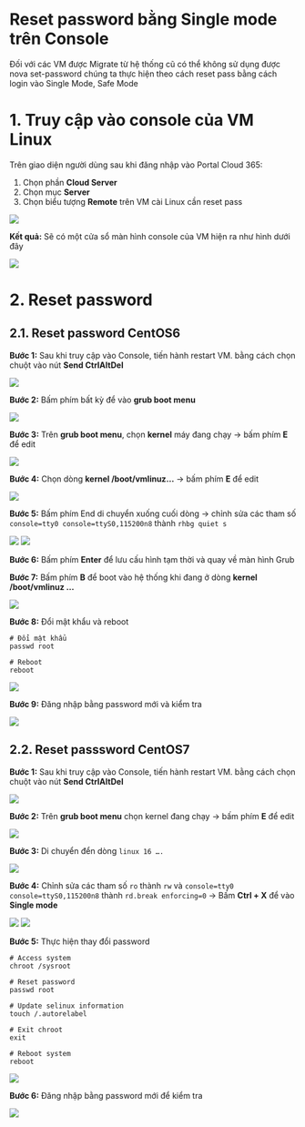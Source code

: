 # Reset password bằng Single mode trên Console 

Đối với các VM được Migrate từ hệ thống cũ có thể không sử dụng được nova set-password chúng ta thực hiện theo cách reset pass bằng cách login vào Single Mode, Safe Mode

# 1. Truy cập vào console của VM Linux
Trên giao diện người dùng sau khi đăng nhập vào Portal Cloud 365:

1. Chọn phần **Cloud Server**
2. Chọn mục **Server**
3. Chọn biểu tượng **Remote** trên VM cài Linux cần reset pass

<img src="https://i.imgur.com/IOjj7Bp.png">

**Kết quả:** Sẽ có một cửa sổ màn hình console của VM hiện ra như hình dưới đây

<img src="..\images\Screenshot_33.png">


# 2. Reset password
## 2.1. Reset password CentOS6
**Bước 1:** Sau khi truy cập vào Console, tiến hành restart VM. bằng cách chọn chuột vào nút **Send CtrlAltDel**

<img src="..\images\Screenshot_34.png">

**Bước 2:** Bấm phím bất kỳ để vào **grub boot menu**

<img src="..\images\Screenshot_35.png">

**Bước 3:** Trên **grub boot menu**, chọn **kernel** máy đang chạy → bấm phím **E** để edit

<img src="..\images\Screenshot_37.png">

**Bước 4:** Chọn dòng  **kernel /boot/vmlinuz…** → bấm phím **E** để edit 

<img src="..\images\Screenshot_38.png">

**Bước 5:** Bấm phím End di chuyển xuống cuối dòng → chỉnh sửa các tham số `console=tty0 console=ttyS0,115200n8` thành `rhbg quiet s`

<img src="..\images\Screenshot_39.png">

<img src="..\images\Screenshot_40.png">

**Bước 6:** Bấm phím **Enter** để lưu cấu hình tạm thời và quay về màn hình Grub

**Bước 7:** Bấm phím **B** để boot vào hệ thống khi đang ở dòng **kernel /boot/vmlinuz …**

<img src="..\images\Screenshot_41.png">

**Bước 8:** Đổi mật khẩu và reboot
```
# Đổi mật khẩu
passwd root

# Reboot
reboot
```

<img src="..\images\Screenshot_42.png">

**Bước 9:** Đăng nhập bằng password mới và kiểm tra

<img src="..\images\Screenshot_43.png">

## 2.2. Reset passsword CentOS7
**Bước 1:** Sau khi truy cập vào Console, tiến hành restart VM. bằng cách chọn chuột vào nút **Send CtrlAltDel**

<img src="..\images\Screenshot_44.png">

**Bước 2:** Trên **grub boot menu** chọn kernel đang chạy → bấm phím **E** để edit 

<img src="..\images\Screenshot_45.png">

**Bước 3:** Di chuyển đển dòng `linux 16 …. `

<img src="..\images\Screenshot_47.png">

**Bước 4:** Chỉnh sửa các tham số `ro` thành `rw`  và `console=tty0 console=ttyS0,115200n8` thành `rd.break enforcing=0` → Bấm **Ctrl + X** để vào **Single mode**

<img src="..\images\Screenshot_46.png">

<img src="..\images\Screenshot_48.png">

**Bước 5:** Thực hiện thay đổi password
```
# Access system 
chroot /sysroot	

# Reset password 
passwd root

# Update selinux information 
touch /.autorelabel

# Exit chroot
exit 

# Reboot system 
reboot
```
<img src="..\images\Screenshot_49.png">

**Bước 6:** Đăng nhập bằng password mới để kiểm tra

<img src="..\images\Screenshot_50.png">